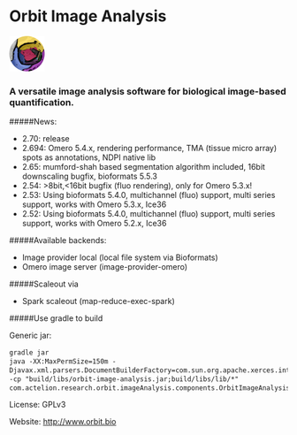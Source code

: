 # Orbit Image Analysis
![Orbit](src/main/resources/resource/orbit_round_64.png)

### A versatile image analysis software for biological image-based quantification.

#####News:
* 2.70: release
* 2.694: Omero 5.4.x, rendering performance, TMA (tissue micro array) spots as annotations, NDPI native lib 
* 2.65: mumford-shah based segmentation algorithm included, 16bit downscaling bugfix, bioformats 5.5.3
* 2.54: >8bit,<16bit bugfix (fluo rendering), only for Omero 5.3.x!
* 2.53: Using bioformats 5.4.0, multichannel (fluo) support, multi series support, works with Omero 5.3.x, Ice36
* 2.52: Using bioformats 5.4.0, multichannel (fluo) support, multi series support, works with Omero 5.2.x, Ice36

#####Available backends:

* Image provider local (local file system via Bioformats)
* Omero image server (image-provider-omero)

#####Scaleout via

* Spark scaleout (map-reduce-exec-spark)

#####Use gradle to build

Generic jar:

    gradle jar
    java -XX:MaxPermSize=150m -Djavax.xml.parsers.DocumentBuilderFactory=com.sun.org.apache.xerces.internal.jaxp.DocumentBuilderFactoryImpl -cp "build/libs/orbit-image-analysis.jar;build/libs/lib/*" com.actelion.research.orbit.imageAnalysis.components.OrbitImageAnalysis

License: GPLv3

Website: http://www.orbit.bio
